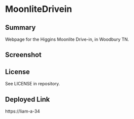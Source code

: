 # MoonliteDrivein

## Summary

Webpage for the Higgins Moonlite Drive-in, in Woodbury TN.

## Screenshot

## License
See LICENSE in repository.

## Deployed Link
https://liam-a-34
